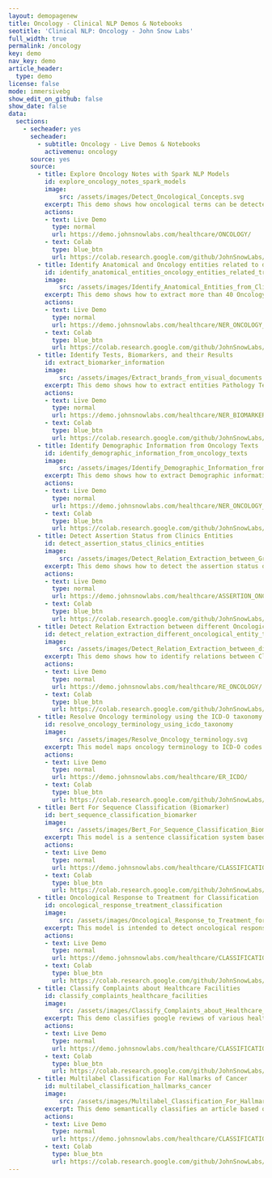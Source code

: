 ```yaml
---
layout: demopagenew
title: Oncology - Clinical NLP Demos & Notebooks
seotitle: 'Clinical NLP: Oncology - John Snow Labs'
full_width: true
permalink: /oncology
key: demo
nav_key: demo
article_header:
  type: demo
license: false
mode: immersivebg
show_edit_on_github: false
show_date: false
data:
  sections:  
    - secheader: yes
      secheader:
        - subtitle: Oncology - Live Demos & Notebooks
          activemenu: oncology
      source: yes
      source:        
        - title: Explore Oncology Notes with Spark NLP Models
          id: explore_oncology_notes_spark_models
          image: 
              src: /assets/images/Detect_Oncological_Concepts.svg
          excerpt: This demo shows how oncological terms can be detected using Spark NLP Healthcare NER, Assertion Status, and Relation Extraction models.
          actions:
          - text: Live Demo
            type: normal
            url: https://demo.johnsnowlabs.com/healthcare/ONCOLOGY/
          - text: Colab
            type: blue_btn
            url: https://colab.research.google.com/github/JohnSnowLabs/spark-nlp-workshop/blob/master/tutorials/Certification_Trainings/Healthcare/27.Oncology_Model.ipynb
        - title: Identify Anatomical and Oncology entities related to different Treatments and Diagnosis from Clinical Texts
          id: identify_anatomical_entities_oncology_entities_related_treatments_different
          image: 
              src: /assets/images/Іdentify_Anatomical_Entities_from_Clinical_Text.svg
          excerpt: This demo shows how to extract more than 40 Oncology-related entities including those related to Cancer diagnosis, Staging information, Tumors, Lymph Nodes, and Metastases. Also shows how to extract entities related to Oncology Therapies, Mentions of Treatments, posology information, Tumor Size, Cancer Therapies, and anatomical entities using pretrained Spark NLP clinical models.
          actions:
          - text: Live Demo
            type: normal
            url: https://demo.johnsnowlabs.com/healthcare/NER_ONCOLOGY_CLINICAL/
          - text: Colab
            type: blue_btn
            url: https://colab.research.google.com/github/JohnSnowLabs/spark-nlp-workshop/blob/master/tutorials/Certification_Trainings_JSL/Healthcare/27.Oncology_Model.ipynb
        - title: Identify Tests, Biomarkers, and their Results
          id: extract_biomarker_information 
          image: 
              src: /assets/images/Extract_brands_from_visual_documents.svg
          excerpt: This demo shows how to extract entities Pathology Tests, Imaging Tests, mentions of Biomarkers, and their results from clinical texts using pretrained Spark NLP clinical models.
          actions:
          - text: Live Demo
            type: normal
            url: https://demo.johnsnowlabs.com/healthcare/NER_BIOMARKER/
          - text: Colab
            type: blue_btn
            url: https://colab.research.google.com/github/JohnSnowLabs/spark-nlp-workshop/blob/master/tutorials/Certification_Trainings_JSL/Healthcare/27.Oncology_Model.ipynb
        - title: Identify Demographic Information from Oncology Texts
          id: identify_demographic_information_from_oncology_texts   
          image: 
              src: /assets/images/Identify_Demographic_Information_from_Oncology_Text.svg
          excerpt: This demo shows how to extract Demographic information, Age, Gender, and Smoking status from oncology texts.
          actions:
          - text: Live Demo
            type: normal
            url: https://demo.johnsnowlabs.com/healthcare/NER_ONCOLOGY_DEMOGRAPHICS/
          - text: Colab
            type: blue_btn
            url: https://colab.research.google.com/github/JohnSnowLabs/spark-nlp-workshop/blob/master/tutorials/Certification_Trainings_JSL/Healthcare/27.Oncology_Model.ipynb
        - title: Detect Assertion Status from Clinics Entities
          id: detect_assertion_status_clinics_entities   
          image: 
              src: /assets/images/Detect_Relation_Extraction_between_Granular_Oncological_entity_types.svg
          excerpt: This demo shows how to detect the assertion status of entities related to oncology (including diagnoses, therapies, and tests), and if a demographic entity refers to the patient or someone else.
          actions:
          - text: Live Demo
            type: normal
            url: https://demo.johnsnowlabs.com/healthcare/ASSERTION_ONCOLOGY/
          - text: Colab
            type: blue_btn
            url: https://colab.research.google.com/github/JohnSnowLabs/spark-nlp-workshop/blob/master/tutorials/Certification_Trainings_JSL/Healthcare/27.Oncology_Model.ipynb
        - title: Detect Relation Extraction between different Oncological entity types
          id: detect_relation_extraction_different_oncological_entity_types   
          image: 
              src: /assets/images/Detect_Relation_Extraction_between_different_Oncological_entity_types.svg
          excerpt: This demo shows how to identify relations between Clinical entities, Tumor mentions, Anatomical entities, Tests, Biomarkers, Anatomical Entities, Tumor Size,  Tumor Finding, Date, and their corresponding using pretrained Oncology Relation Extraction (RE) models.
          actions:
          - text: Live Demo
            type: normal
            url: https://demo.johnsnowlabs.com/healthcare/RE_ONCOLOGY/
          - text: Colab
            type: blue_btn
            url: https://colab.research.google.com/github/JohnSnowLabs/spark-nlp-workshop/blob/master/tutorials/Certification_Trainings_JSL/Healthcare/27.Oncology_Model.ipynb        
        - title: Resolve Oncology terminology using the ICD-O taxonomy
          id: resolve_oncology_terminology_using_icdo_taxonomy
          image: 
              src: /assets/images/Resolve_Oncology_terminology.svg
          excerpt: This model maps oncology terminology to ICD-O codes using Entity Resolvers.
          actions:
          - text: Live Demo
            type: normal
            url: https://demo.johnsnowlabs.com/healthcare/ER_ICDO/
          - text: Colab
            type: blue_btn
            url: https://colab.research.google.com/github/JohnSnowLabs/spark-nlp-workshop/blob/master/tutorials/streamlit_notebooks/healthcare/ER_ICDO.ipynb
        - title: Bert For Sequence Classification (Biomarker) 
          id: bert_sequence_classification_biomarker 
          image: 
              src: /assets/images/Bert_For_Sequence_Classification_Biomarker.svg
          excerpt: This model is a sentence classification system based on BioBERT that is capable of identifying if clinical sentences contain terms associated with biomarkers.
          actions:
          - text: Live Demo
            type: normal
            url: https://demo.johnsnowlabs.com/healthcare/CLASSIFICATION_BIOMARKER/
          - text: Colab
            type: blue_btn
            url: https://colab.research.google.com/github/JohnSnowLabs/spark-nlp-workshop/blob/master/tutorials/streamlit_notebooks/healthcare/CLASSIFICATION_BIOMARKER.ipynb
        - title: Oncological Response to Treatment for Classification
          id: oncological_response_treatment_classification 
          image: 
              src: /assets/images/Oncological_Response_to_Treatment_for_Classification.svg
          excerpt: This model is intended to detect oncological responses to treatments in clinical notes.
          actions:
          - text: Live Demo
            type: normal
            url: https://demo.johnsnowlabs.com/healthcare/CLASSIFICATION_RESPONSE_TO_TREATMENT/
          - text: Colab
            type: blue_btn
            url: https://colab.research.google.com/github/JohnSnowLabs/spark-nlp-workshop/blob/master/tutorials/streamlit_notebooks/healthcare/CLASSIFICATION_RESPONSE_TO_TREATMENT.ipynb
        - title: Classify Complaints about Healthcare Facilities 
          id: classify_complaints_healthcare_facilities 
          image: 
              src: /assets/images/Classify_Complaints_about_Healthcare_Facilities.svg
          excerpt: This demo classifies google reviews of various healthcare facilities.
          actions:
          - text: Live Demo
            type: normal
            url: https://demo.johnsnowlabs.com/healthcare/CLASSIFICATION_PATIENT_COMPLAINT_AND_URGENCY/
          - text: Colab
            type: blue_btn
            url: https://colab.research.google.com/github/JohnSnowLabs/spark-nlp-workshop/blob/master/tutorials/streamlit_notebooks/healthcare/CLASSIFICATION_PATIENT_COMPLAINT_AND_URGENCY.ipynb
        - title: Multilabel Classification For Hallmarks of Cancer
          id: multilabel_classification_hallmarks_cancer
          image: 
              src: /assets/images/Multilabel_Classification_For_Hallmarks_of_Cancer.svg
          excerpt: This demo semantically classifies an article based on its abstract, specifically related to the hallmarks of cancer.
          actions:
          - text: Live Demo
            type: normal
            url: https://demo.johnsnowlabs.com/healthcare/CLASSIFICATION_HOC/
          - text: Colab
            type: blue_btn
            url: https://colab.research.google.com/github/JohnSnowLabs/spark-nlp-workshop/blob/master/tutorials/streamlit_notebooks/healthcare/MULTICLF_HOC.ipynb
---
```

